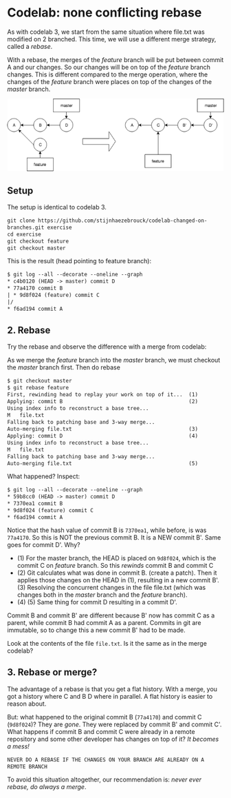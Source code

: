 # Codelab: none conflicting rebase

As with codelab 3, we start from the same situation where file.txt was modified on 2 branched.
This time, we will use a different merge strategy, called a *rebase*.

With a rebase, the merges of the *feature* branch will be put between commit A and our changes. So our changes will
be on top of the *feature* branch changes. This is different compared to the merge operation, where the changes
of the *feature* branch were places on top of the changes of the *master* branch.

![non conflicting rebase](git-non-conflicting-rebase.png "Non conflicting rebase")

## Setup
The setup is identical to codelab 3.

```
git clone https://github.com/stijnhaezebrouck/codelab-changed-on-branches.git exercise
cd exercise
git checkout feature
git checkout master
```

This is the result (head pointing to feature branch):

```
$ git log --all --decorate --oneline --graph
* c4b0120 (HEAD -> master) commit D
* 77a4170 commit B
| * 9d8f024 (feature) commit C
|/  
* f6ad194 commit A
```

## 2. Rebase

Try the rebase and observe the difference with a merge from codelab:

As we merge the *feature* branch into the *master* branch, we must checkout the *master* branch first.
Then do rebase

```
$ git checkout master
$ git rebase feature
First, rewinding head to replay your work on top of it...  (1)
Applying: commit B                                         (2)
Using index info to reconstruct a base tree...
M	file.txt
Falling back to patching base and 3-way merge... 
Auto-merging file.txt                                      (3)
Applying: commit D                                         (4)
Using index info to reconstruct a base tree...
M	file.txt
Falling back to patching base and 3-way merge...
Auto-merging file.txt                                      (5)
```

What happened? Inspect:
```
$ git log --all --decorate --oneline --graph
* 59b8cc0 (HEAD -> master) commit D
* 7370ea1 commit B
* 9d8f024 (feature) commit C
* f6ad194 commit A
```
Notice that the hash value of commit B is `7370ea1`, while before, is was `77a4170`. So this is NOT the previous
commit B. It is a NEW commit B'. Same goes for commit D'. Why?

* (1) For the master branch, the HEAD is placed on `9d8f024`, which is the commit C on *feature* branch. So this *rewinds*
commit B and commit C
* (2) Git calculates what was done in commit B. (create a patch). Then it applies those changes on the HEAD in (1), resulting
in a new commit B'. (3) Resolving the concurrent changes in the file file.txt (which was changes both in the *master* branch and 
the *feature* branch).
* (4) (5) Same thing for commit D resulting in a commit D'.

Commit B and commit B' are different because B' now has commit C as a parent, while commit B had commit A as a parent.
Commits in git are immutable, so to change this a new commit B' had to be made.

Look at the contents of the file `file.txt`. Is it the same as in the merge codelab?

## 3. Rebase or merge?

The advantage of a rebase is that you get a flat history. With a merge, you got a history where C and B D where
in parallel. A flat history is easier to reason about.

But: what happened to the original commit B (`77a4170`) and commit C (`9d8f024`)? They are *gone*. They were replaced
by commit B' and commit C'.
What happens if commit B and commit C were already in a remote repository and some other developer has changes on top of it?
*It becomes a mess!*

```
NEVER DO A REBASE IF THE CHANGES ON YOUR BRANCH ARE ALREADY ON A REMOTE BRANCH
```

To avoid this situation altogether, our recommendation is: *never ever rebase, do always a merge*.
